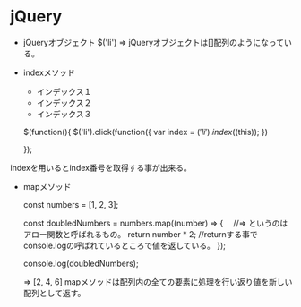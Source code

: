 # jQuery
- jQueryオブジェクト
$('li') => jQueryオブジェクトは[]配列のようになっている。

- indexメソッド　
  <ul>
    <li>インデックス１</li>
    <li>インデックス２</li>
    <li>インデックス３</li>
  </ul>

  $(function(){
   $('li').click(function({
      var index = $('li').index($(this));
   })

  });
 
 indexを用いるとindex番号を取得する事が出来る。

- mapメソッド

  const numbers = [1, 2, 3];

  const doubledNumbers = numbers.map((number) => {　 //=> というのはアロー関数と呼ばれるもの。
    return number * 2;    //returnする事でconsole.logの呼ばれているところで値を返している。
  });

  console.log(doubledNumbers);
  
  => [2, 4, 6]
  mapメソッドは配列内の全ての要素に処理を行い返り値を新しい配列として返す。
